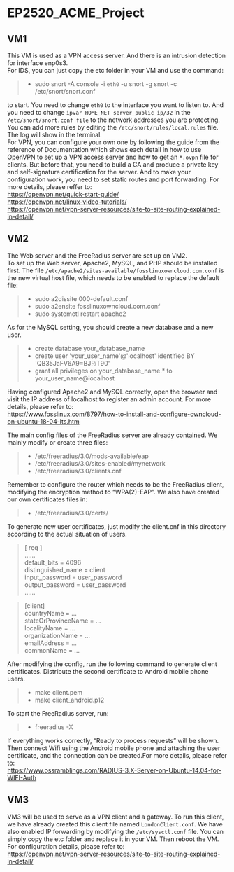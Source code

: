 # EP2520_ACME_Project
## VM1
This VM is used as a VPN access server. And there is an intrusion detection for interface enp0s3.<br>
For IDS, you can just copy the etc folder in your VM and use the command:<br>
>* sudo snort -A console -i `eth0` -u snort -g snort -c /etc/snort/snort.conf

to start. You need to change `eth0` to the interface you want to listen to. And you need to change `ipvar HOME_NET server_public_ip/32` in the `/etc/snort/snort.conf file` to the network addresses you are protecting. You can add more rules by editing the `/etc/snort/rules/local.rules` file. The log will show in the terminal.<br>
For VPN, you can configure your own one by following the guide from the reference of Documentation which shows each detail in how to use OpenVPN to set up a VPN access server and how to get an `*.ovpn` file for clients. But before that, you need to build a CA and produce a private key and self-signature certification for the server. And to make your configuration work, you need to set static routes and port forwarding. For more details, please reffer to:<br>
https://openvpn.net/quick-start-guide/<br>
https://openvpn.net/linux-video-tutorials/<br>
https://openvpn.net/vpn-server-resources/site-to-site-routing-explained-in-detail/<br>

## VM2
The Web server and the FreeRadius server are set up on VM2.<br>
To set up the Web server, Apache2, MySQL, and PHP should be installed first. The file `/etc/apache2/sites-available/fosslinuxowncloud.com.conf` is the new virtual host file, which needs to be enabled to replace the default file:
>* sudo a2dissite 000-default.conf
>* sudo a2ensite fosslinuxowncloud.com.conf
>* sudo systemctl restart apache2

As for the MySQL setting, you should create a new database and a new user.
>* create database your_database_name
>* create user 'your_user_name'@'localhost' identified BY 'QB35JaFV6A9=BJRiT90'
>* grant all privileges on your_database_name.* to your_user_name@localhost

Having configured Apache2 and MySQL correctly, open the browser and visit the IP address of localhost to register an admin account. For more details, please refer to:<br>
https://www.fosslinux.com/8797/how-to-install-and-configure-owncloud-on-ubuntu-18-04-lts.htm

The main config files of the FreeRadius server are already contained. We mainly modify or create three files:<br>
>* /etc/freeradius/3.0/mods-available/eap
>* /etc/freeradius/3.0/sites-enabled/mynetwork
>* /etc/freeradius/3.0/clients.cnf

Remember to configure the router which needs to be the FreeRadius client, modifying the encryption method to “WPA(2)-EAP”. We also have created our own certificates files in:<br>

>* /etc/freeradius/3.0/certs/

To generate new user certificates, just modify the client.cnf in this directory according to the actual situation of users.<br>

>[ req ]<br>
>…...<br>
>default_bits		= 4096<br>
>distinguished_name	= client<br>
>input_password		= user_password<br>
>output_password		= user_password<br>
>…...<br>

>[client]<br>
>countryName		= ...<br>
>stateOrProvinceName	= ...<br>
>localityName		= ...<br>
>organizationName	= ...<br>
>emailAddress		= ...<br>
>commonName		= ...<br>

After modifying the config, run the following command to generate client certificates. Distribute the second certificate to Android mobile phone users.<br>
>* make client.pem
>* make client_android.p12

To start the FreeRadius server, run:<br>
>* freeradius -X

If everything works correctly, “Ready to process requests” will be shown. Then connect Wifi using the Android mobile phone and attaching the user certificate, and the connection can be created.For more details, please refer to:<br>
https://www.ossramblings.com/RADIUS-3.X-Server-on-Ubuntu-14.04-for-WIFI-Auth<br>
## VM3
VM3 will be used to serve as a VPN client and a gateway. To run this client, we have already created this client file named `LondonClient.conf`. We have also enabled IP forwarding by modifying the `/etc/sysctl.conf` file. You can simply copy the etc folder and replace it in your VM. Then reboot the VM. <br>
For configuration details, please refer to:<br>
https://openvpn.net/vpn-server-resources/site-to-site-routing-explained-in-detail/ 
